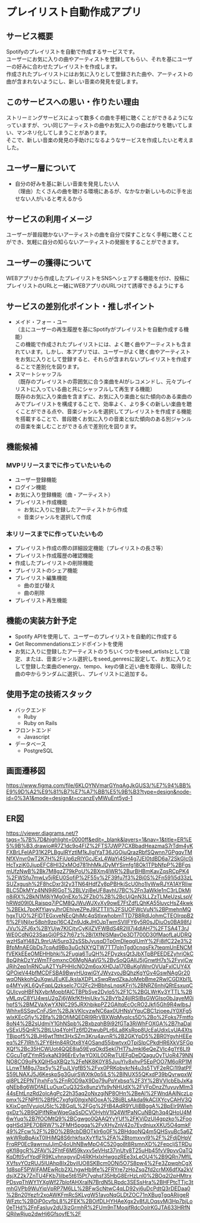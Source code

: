 # プレイリスト自動作成アプリ

## サービス概要
Spotifyのプレイリストを自動で作成するサービスです。<br>
ユーザーにお気に入りの曲やアーティストを登録してもらい、それを基にユーザーの好みに合わせたプレイリストを作成します。<br>
作成されたプレイリストにはお気に入りとして登録された曲や、アーティストの曲が含まれないようにし、新しい音楽の発見を促します。

## このサービスへの思い・作りたい理由
ストリーミングサービスによって数多くの曲を手軽に聴くことができるようになっていますが、つい同じアーティストの曲やお気に入りの曲ばかりを聴いてしまい、マンネリ化してしまうことがあります。<br>
そこで、新しい音楽の発見の手助けになるようなサービスを作成したいと考えました。

## ユーザー層について
- 自分の好みを基に新しい音楽を発見したい人<br>
（理由）たくさんの曲を聴ける環境にあるが、なかなか新しいものに手を出せない人がいると考えるから

## サービスの利用イメージ
ユーザーが普段聴かないアーティストの曲を自分で探すことなく手軽に聴くことができ、気軽に自分の知らないアーティストの発掘をすることができます。

## ユーザーの獲得について
WEBアプリから作成したプレイリストをSNSへシェアする機能を付け、投稿にプレイリストのURLと一緒にWEBアプリのURLつけて誘導できるようにする

## サービスの差別化ポイント・推しポイント
- メイド・フォー・ユー<br>
  （主にユーザーの再生履歴を基にSpotifyがプレイリストを自動作成する機能）<br>
  この機能で作成されたプレイリストには、よく聴く曲やアーティストも含まれています。しかし、本アプリでは、ユーザーがよく聴く曲やアーティストをお気に入りとして登録すると、それらが含まれないプレイリストを作成することで差別化を図ります。
- スマートシャッフル<br>
  （既存のプレイリストの雰囲気に合う楽曲をAIがレコメンドし、元々プレイリストに入っている曲と共にシャッフルして再生する機能）<br>
  既存のお気に入り楽曲を含まずに、お気に入り楽曲と似た傾向のある楽曲のみでプレイリストを構成することで、効率よく、より多くの新しい楽曲を聴くことができる点や、音楽ジャンルを選択してプレイリストを作成する機能を搭載することで、普段聴くお気に入りの音楽と似た傾向のある別ジャンルの音楽を楽しむことができる点で差別化を図ります。

## 機能候補
### MVPリリースまでに作っていたいもの
- ユーザー登録機能
- ログイン機能
- お気に入り登録機能（曲・アーティスト）
- プレイリスト作成機能
  - お気に入りに登録したアーティストから作成
  - 音楽ジャンルを選択して作成

### 本リリースまでに作っていたいもの
- プレイリスト作成の際の詳細設定機能（プレイリストの長さ等）
- プレイリスト作成履歴の確認機能
- 作成したプレイリストの削除機能
- プレイリストのシェア機能
- プレイリスト編集機能
  - 曲の並び替え
  - 曲の削除
- プレイリスト再生機能

## 機能の実装方針予定
- Spotify APIを使用して、ユーザーのプレイリストを自動的に作成する
- Get Recommendationsエンドポイントを使用
- お気に入りに登録したアーティストのうちいくつかをseed_artistsとして設定、または、音楽ジャンル選択しをseed_genresに設定して、お気に入りとして登録した楽曲のenergy、tempo、keyの値と近い曲を取得し、取得した曲の中からランダムに選択し、プレイリストに追加する。

## 使用予定の技術スタック
- バックエンド
  - Ruby
  - Ruby on Rails
- フロントエンド
  - Javascript
- データベース
  - PostgreSQL

## 画面遷移図
https://www.figma.com/file/6KLOYNVmarGYnqAgJkGUS3/%E7%94%BB%E9%9D%A2%E9%81%B7%E7%A7%BB%E5%9B%B3?type=design&node-id=0%3A1&mode=design&t=ccanzEyMWuEnt5yd-1

## ER図
https://viewer.diagrams.net/?tags=%7B%7D&highlight=0000ff&edit=_blank&layers=1&nav=1&title=ER%E5%9B%B3.drawio#R7Z1dc9o4FIZ%2FTS7JWP7CXBbadHeazmaS7rTdm4yKFXBrLFeIAP31K2PLBguIRYztIM1kJlgIYaT36JGOjuQrazRbfSQwnn7GPgqvTMNfXVnvr0wT2K7H%2FiUp6zRlYGcJExL4WaYi4SH4g7JEI0tdBD6a72SkGIc0iHcTxziK0JjupEFC8HI32xMOd781hhMkJDyMYSimfg18Ok1TPbNfpP%2BFgsmUfzNwB%2Bk7M8gzZ79kPoU%2BXm4lWR%2BurBHBmKavZqsRCpPK4%2FWSfu7mwLv5jREU0SofiP%2F55v%2F39fu7f3%2Bj0S%2Fn591i5d33zLSUZxgush%2F8hcDxr3l2y3TN64HdfZy8pPBHkjScU0ho1lyWwRJYA1AYRIiwBLC5DkMYz4NN9jRlGoT%2BLVzjBeUF8avhU7BC%2Fn3aWkle1nC3rLDkMin8iRX%2BkN1M8jYMg0nEXo%2FZb0%2B%2BcUjQnN3LLZzTLMeUzsLspVhRWd09I0LRaispq7iPCM8QJWuWJXvXy9owE7FtZdfLQhKA55luycHsZ4kwk%2BEkL7poKfYiayyJhrOEhjveZPeJ9IZTTII%2FSUOFWcVuN%2BPmehnMQhgxTUO%2FlDTEGxveNEcQhiMc4qStIxwhobmTTD7B8RdIJohmCTEOIrqpB2fI%2FljNjIxr58ph9zpi16C4Zn9JdkJHOJpTwmSVlIFY6y5R0sJDiuOs0BA98fJJVu%2FJ6x%2BYUjw7KICjtvCyKjIZVFWBdS4R2III7j4dlAH7%2FTSA4T3rJWE0CdNG23SasGi0PS27t67z%2Bi1XfNlSMavOp3DT700D30fMaofLaUDRQwzHSaYl48ZL9nrUAl5urq32sSSbJyusqDTp0mDIeqgIUmY%2Fi8ifC22e3%2BfpMnAEGbDs7cqAd9Bp3uGcNXYQTW7TT7olnTgd0cnqsFk7teqmUnENCMfVEKkEEeOMEHHbhki%2Fugia6TuQH%2FDyzksQt3JbXTpBPEEDEZyhrjOkC8pQjhkDzYzWmTFomxncO6MgNAaVG%2BvSoQGAIIJ5jGnwtH7s%2FvyjCwJRjh2ep1nRNCuA2TYsPHHIcNO2m6oxXHDJa170BuKgIWnrOVUaFxICUY4XQPOieV44bfMCDFSBA9BwyHUqwiGYJWvzyoJBQhzKgYGv4GswNAgGr20wqONkkohQuXgwiJEuKEJkslaXDPLxSwqRwdZkaJoMebBme2RwlCGDXbl1Lp4MYvjKL6QyFqpLQzkseIc7CI2Fc2HBbhsLnqsKFri%2BNRZ6nhjQRtEsxuqCQUIcyoHBFNXybrMopbfAlCTBPbSye2Dylq5%2F1C%2BGLWrKv3YTTL%2ByMLqyC8YU4wsU2gZj6jWkfKfHnjUkv%2BvYb24jjIRSlBsGWGIso0bJayeM0ihpfS%2BMZVaXwYXNIC295JRXhbjkpPZ2GAltqEcOcRO2Jkfj5Gh9R4wlbsJWhhx6SSqvCnFJSm%2BJkVKIcvzwNC6ax0UHNsVYquCBC1zjoeeJY0XFg5wlxKEcGfjy%2Bfa%2BOfjMQEDRI9RrVBXWqMyqIcs5D%2Bo%2Foks7Fmtfo8oN4%2B2sUdmiY1GhNSpb%2BxbzqhB9i92fGTa3RiWhFOXGA%2B7haDalySExU5QnR%2BtLUq4YoHTz6fD2twubPLr6jLa8KsRop8UcEaUdixLyUA4XtsTBjpof5%2BJH6wtTttht3HxSZm3Kru4avnR%2B2GKYpD5%2BR0YgyhHEEeeq%2F7IRh%2FY6Hn84ROtx8Y4OSand55jbwtvxOTpiSIpCPkdHR6XkVSFGpXQf%2Bc35HCWUot4QQE8ia59EyqOkdSekI7HT7sJmkI6eQeZVIc4g1Y6Ll9CGcuTgfZYmR5vkaN396ErEv1wYOXIL0ORwTUEFqDeDQaguOyTUoR479NNNO8CO9oPkXQlH5qXBQz%2FeNK8K0Y85JuuYIv8xhvP5EpPOO7M6oRP1MLLnwTM8gJ7qx5y%2FuJLVgfB5%2Fvx0PRKobykrN4u3s5TVF2eRCi1l9atPFS59LNAXJ5J6KeskpSg3GujrSWXtk0p5lLS%2BlNUX55QKxdP39bQyrwpxWql8PL2EPNTjhxhFo%2FnROD9aX9Dq79uPpYxbsq%2F3Y%2BVVIcbEbJxKagNEb8g6WDfAELuOuxCuQ32Sx8unzVfs9vNHUdX%2FVFpDnzZfuyuyMIm344sEhtLnzRd2oIcAgPc22h35aq2oNxzgiNP8OHn%2BeAI%2FWndAAlNczLppmx%2FNPfI%2Bf9C7xgfgI0jtgjxNIOoxA%2BjjBLsAkda9kACIXYcyCAHV3QkXjxCgn1VyujoU5Ic%2BGqIL%2FGg%2FtB4AdR9YUliBBggA%2BpElr9WIehgxDz%2B9QlPjfNRwWqeGaSsDCVOHyhV1IQ4WfPaNCuNBQh3q4QHoU4M6wYuq%2B7fOOMtQ9%2BCgwgo0QAAQYyYUf%2FKVjDzUI4gpzko%2FooggHSd3PE7OBRW7%2FMH5pgga%2FvXHyZnV42o7EydniuxXKU5O4qmkF49%2Fcw%2F%2BO%2B9cbDBOTkIr6o0F%2BHdqoNQ4m5QHSvuBc5a6ZwkWRqBpAixT0IHiMQ8S6rhkfsxXvYflz%2FA%2Btomxvvl9%2F%2FdjDHpVFrqRP0Ec9awrnuIJjmD4oUhNBwMpO4C520go8t8RsmnXD%2FepcljSTRDugKfI8gcR%2FAV%2FhtF6M59kvxv5eVHst37jnUty8T25uHb45fvV9pvvOaTQKqDftl5vfYpdFR9KLvhnxgvyjDj4RKHxIxHwgozREe3xLeOU4%2B9QRn7MflLXVfsvYOzRUJ5IUAhp8Ix2bviIUO8SKBcm0ONi5O7S8pw4%2Fe3ZpwphCgX1d8spF5PWjFAMEwRcb2XLhgwHb9fe%2FRYre7zHoZsqZfd2crMX6dfXa2kVdsjXZ2k7ZnTU4FKb7Iilbe5t615Pt7yqhsf35HbG8ErHzLnl0%2BOq2l2pHMtrxPDsvpThWY1YXgWf27blofAHXraIN7BrdN5LRpdc3SESsHra%2BHFPtcTTjc3tmhGVPb9WuYiqVpRP7M6LL%2BFwScNtwC4qLD92yi6uDcPdtQ3rDEDaa0%2Bn20Yezfr2xoAWKFmRcSKLygW51ayoNqGLDtZOC71nXBugTgqARijgeRWFztc%2BOiP0cvfbL8%2FEK%2BOifDLHYHAeXgx2v8fJLOqsvMj3Hp7bjLo0eTHd%2FnFasIuy2dU3izGrmhR%2FUm9nTMoqjfRdcOoIrKGJTA633HRfNQRjlwRjup2dwHj6GfsoyfE%2F
